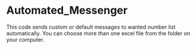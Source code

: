 # Automated_Messenger
This code sends custom or default messages to wanted number list automatically. You can choose more than one excel file from the folder on your computer. 
